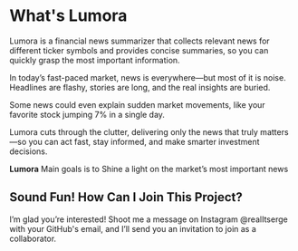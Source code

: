 # What's Lumora

Lumora is a financial news summarizer that collects relevant news for different ticker symbols and provides concise
summaries, so you can quickly grasp the most important information.

In today’s fast-paced market, news is everywhere—but most of it is noise. Headlines are flashy, stories are long, and
the real insights are buried.

Some news could even explain sudden market movements, like your favorite stock jumping 7% in a single day.

Lumora cuts through the clutter, delivering only the news that truly matters—so you can act fast, stay informed, and
make smarter investment decisions.

**Lumora** Main goals is to Shine a light on the market’s most important news

## Sound Fun! How Can I Join This Project?

I’m glad you’re interested! Shoot me a message on Instagram @realItserge with your GitHub's email, and I’ll send you an
invitation to join as a collaborator.

